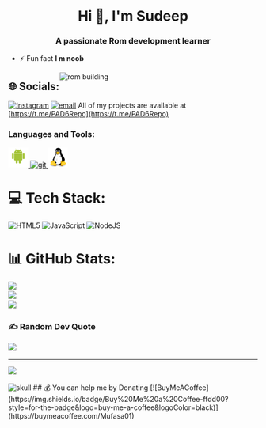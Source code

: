 <h1 align="center">Hi 👋, I'm Sudeep</h1>
<h3 align="center">A passionate Rom development learner</h3>

- ⚡ Fun fact **I m noob**


<img align="right" width="400" alt="rom building" src="https://user-images.githubusercontent.com/55389276/140866485-8fb1c876-9a8f-4d6a-98dc-08c4981eaf70.gif">


## 🌐 Socials:
[![Instagram](https://img.shields.io/badge/Instagram-%23E4405F.svg?logo=Instagram&logoColor=white)](https://instagram.com/d4rk_911) [![email](https://img.shields.io/badge/Email-D14836?logo=gmail&logoColor=white)](mailto:sudeepyadav7272@gmail.com) 
All of my projects are available at [https://t.me/PAD6Repo](https://t.me/PAD6Repo)
<h3 align="left">Languages and Tools:</h3>
<p align="left"> <a href="https://developer.android.com" target="_blank" rel="noreferrer"> <img src="https://raw.githubusercontent.com/devicons/devicon/master/icons/android/android-original-wordmark.svg" alt="android" width="40" height="40"/> </a> <a href="https://git-scm.com/" target="_blank" rel="noreferrer"> <img src="https://www.vectorlogo.zone/logos/git-scm/git-scm-icon.svg" alt="git" width="40" height="40"/> </a> <a href="https://www.linux.org/" target="_blank" rel="noreferrer"> <img src="https://raw.githubusercontent.com/devicons/devicon/master/icons/linux/linux-original.svg" alt="linux" width="40" height="40"/> </a> </p>

# 💻 Tech Stack:
![HTML5](https://img.shields.io/badge/html5-%23E34F26.svg?style=for-the-badge&logo=html5&logoColor=white) ![JavaScript](https://img.shields.io/badge/javascript-%23323330.svg?style=for-the-badge&logo=javascript&logoColor=%23F7DF1E) ![NodeJS](https://img.shields.io/badge/node.js-6DA55F?style=for-the-badge&logo=node.js&logoColor=white)
# 📊 GitHub Stats:
![](https://github-readme-stats.vercel.app/api?username=gensis01&theme=dark&hide_border=false&include_all_commits=true&count_private=true)<br/>
![](https://nirzak-streak-stats.vercel.app/?user=gensis01&theme=dark&hide_border=false)<br/>
![](https://github-readme-stats.vercel.app/api/top-langs/?username=gensis01&theme=dark&hide_border=false&include_all_commits=true&count_private=true&layout=compact)

### ✍️ Random Dev Quote
![](https://quotes-github-readme.vercel.app/api?type=horizontal&theme=radical)

---
[![](https://visitcount.itsvg.in/api?id=gensis01&icon=0&color=0)](https://visitcount.itsvg.in)

<img align="centre" width="500" alt="skull" src="https://www.google.com/imgres?imgurl=https%3A%2F%2Fcdn.dribbble.com%2Fuserupload%2F23231536%2Ffile%2Foriginal-96bcc80d639eebc71eb8752d1491565e.gif&tbnid=8W0sd_AU05r_lM&vet=1&imgrefurl=https%3A%2F%2Fdribbble.com%2Fshots%2F4809312-Halftone-Skull&docid=E46nMyTZut0ruM&w=800&h=600&itg=1&hl=en-US&source=sh%2Fx%2Fim%2Fm6%2F4&kgs=8342ecffd2bace3b">
  ## 💰 You can help me by Donating
  [![BuyMeACoffee](https://img.shields.io/badge/Buy%20Me%20a%20Coffee-ffdd00?style=for-the-badge&logo=buy-me-a-coffee&logoColor=black)](https://buymeacoffee.com/Mufasa01) 

  
<!-- Proudly created with GPRM ( https://gprm.itsvg.in ) -->

